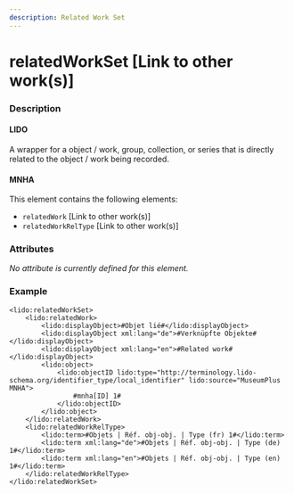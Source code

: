 ```yaml
---
description: Related Work Set
---
```


# relatedWorkSet \[Link to other work(s)]

### Description

#### LIDO

A wrapper for a object / work, group, collection, or series that is directly related to the object / work being recorded.

#### MNHA

This element contains the following elements:

* `relatedWork` \[Link to other work(s)]
* `relatedWorkRelType` \[Link to other work(s)]

### Attributes

_No attribute is currently defined for this element._

### Example

```markup
<lido:relatedWorkSet>
    <lido:relatedWork>
        <lido:displayObject>#Objet lié#</lido:displayObject>
        <lido:displayObject xml:lang="de">#Verknüpfte Objekte#</lido:displayObject>
        <lido:displayObject xml:lang="en">#Related work#</lido:displayObject>
        <lido:object>
            <lido:objectID lido:type="http://terminology.lido-schema.org/identifier_type/local_identifier" lido:source="MuseumPlus MNHA">
                #mnha[ID] 1#
            </lido:objectID>
        </lido:object>
    </lido:relatedWork>
    <lido:relatedWorkRelType>
        <lido:term>#Objets | Réf. obj-obj. | Type (fr) 1#</lido:term>
        <lido:term xml:lang="de">#Objets | Réf. obj-obj. | Type (de) 1#</lido:term>
        <lido:term xml:lang="en">#Objets | Réf. obj-obj. | Type (en) 1#</lido:term>
    </lido:relatedWorkRelType>
</lido:relatedWorkSet>
```
